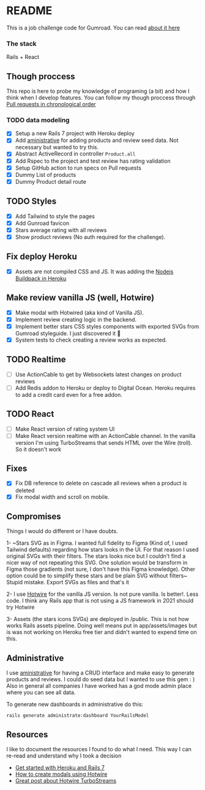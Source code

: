 # README
This is a job challenge code for Gumroad. You can read [about it here](https://gumroad.notion.site/Coding-challenge-f7aa85150edd41eeb3537aae4632619f)

### The stack
Rails + React

## Though proccess
This repo is here to probe my knowledge of programing (a bit) and how I think when I develop features.
You can follow my though proccess through [Pull requests in chronological order](https://github.com/andresgutgon/gumstars/pulls?q=is%3Apr+is%3Aclosed)

### TODO data modeling
- [x] Setup a new Rails 7 project with Heroku deploy
- [x] Add [aministrative](https://github.com/thoughtbot/administrate) for adding products and review seed data. Not necessary but wanted to try this.
- [x] Abstract ActiveRecord in controller `Product.all`
- [x] Add Rspec to the project and test review has rating validation
- [x] Setup GitHub action to run specs on Pull requests
- [x] Dummy List of products
- [x] Dummy Product detail route

## TODO Styles
- [x] Add Tailwind to style the pages
- [x] Add Gunroad favicon
- [x] Stars average rating with all reviews
- [x] Show product reviews (No auth required for the challenge).

## Fix deploy Heroku
- [x] Assets are not compiled CSS and JS. It was adding the [Nodejs Buildpack in Heroku](https://devcenter.heroku.com/articles/using-multiple-buildpacks-for-an-app)

## Make review vanilla JS (well, Hotwire)
- [x] Make modal with Hotwired (aka kind of Vanilla JS).
- [x] Implement review creating logic in the backend.
- [x] Implement better stars CSS styles components with exported SVGs from Gumroad styleguide. I just discovered it :facepalm:
- [x] System tests to check creating a review works as expected.

## TODO Realtime
- [ ] Use ActionCable to get by Websockets latest changes on product reviews
- [ ] Add Redis addon to Heroku or deploy to Digital Ocean. Heroku requires to add a credit card even for a free addon.

## TODO React
- [ ] Make React version of rating system UI
- [ ] Make React version realtime with an ActionCable channel. In the vanilla version I'm using TurboStreams that sends HTML over the Wire (troll). So it doesn't work

## Fixes
- [x] Fix DB reference to delete on cascade all reviews when a product is deleted
- [x] Fix modal width and scroll on mobile.

## Compromises
Things I would do different or I have doubts.

1- ~Stars SVG as in Figma. I wanted full fidelity to Figma (Kind of, I used Tailwind defaults) regarding how stars looks
in the UI. For that reason I used original SVGs with their filters. The stars looks nice but I couldn't
find a nicer way of not repeating this SVG. One solution would be transform in Figma those gradients (not sure, I don't have this Figma knowledge). Other option could be to simplify these stars and be plain SVG without filters~ Stupid mistake. Export SVGs as files and that's it

2- I use [Hotwire](https://hotwired.dev/) for the vanilla JS version. Is not pure vanilla. Is better!. Less code. I think any Rails app that is not using a JS framework in 2021 should try Hotwire

3- Assets (the stars icons SVGs) are deployed in /public. This is not how works Rails assets pipeline. Doing well means put in app/assets/images but is was not working on Heroku free tier and didn't wanted to expend time on this.

## Administrative
I use [aministrative](https://github.com/thoughtbot/administrate) for having a CRUD interface and
make easy to generate products and reviews. I could do seed data but I wanted to use this gem : )
Also in general all companies I have worked has a god mode admin place where you can see all data.

To generate new dashboards in administrative do this:
```
rails generate administrate:dashboard YourRailsModel
```

## Resources
I like to document the resources I found to do what I need. This way I can re-read and understand why I took a decision
- [Get started with Heroku and Rails 7](https://devcenter.heroku.com/articles/getting-started-with-rails7)
- [How to create modals using Hotwire](https://bramjetten.dev/articles/how-to-create-modals-using-hotwire)
- [Great post about Hotwire TurboStreams](https://www.colby.so/posts/turbo-streams-on-rails)
